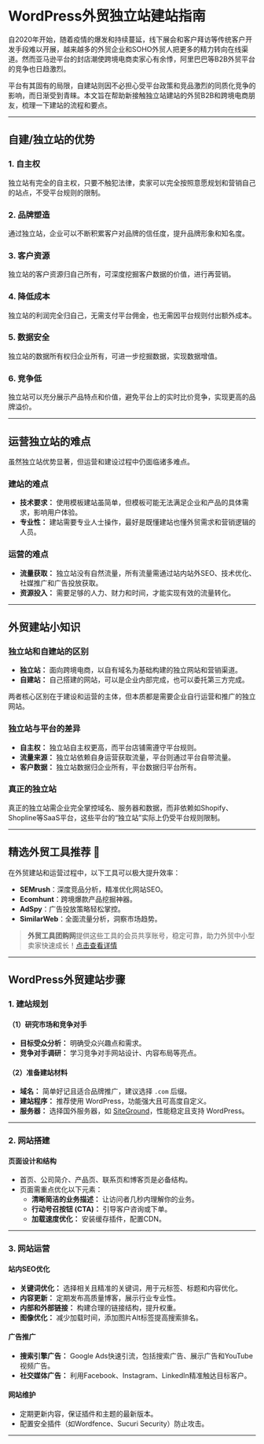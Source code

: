 # WordPress外贸独立站建站指南

自2020年开始，随着疫情的爆发和持续蔓延，线下展会和客户拜访等传统客户开发手段难以开展，越来越多的外贸企业和SOHO外贸人把更多的精力转向在线渠道。然而亚马逊平台的封店潮使跨境电商卖家心有余悸，阿里巴巴等B2B外贸平台的竞争也日趋激烈。

平台有其固有的局限，自建站则因不必担心受平台政策和竞品激烈的同质化竞争的影响，而日渐受到青睐。本文旨在帮助新接触独立站建站的外贸B2B和跨境电商朋友，梳理一下建站的流程和要点。

---

## 自建/独立站的优势

### 1. 自主权
独立站有完全的自主权，只要不触犯法律，卖家可以完全按照意愿规划和营销自己的站点，不受平台规则的限制。

### 2. 品牌塑造
通过独立站，企业可以不断积累客户对品牌的信任度，提升品牌形象和知名度。

### 3. 客户资源
独立站的客户资源归自己所有，可深度挖掘客户数据的价值，进行再营销。

### 4. 降低成本
独立站的利润完全归自己，无需支付平台佣金，也无需因平台规则付出额外成本。

### 5. 数据安全
独立站的数据所有权归企业所有，可进一步挖掘数据，实现数据增值。

### 6. 竞争低
独立站可以充分展示产品特点和价值，避免平台上的实时比价竞争，实现更高的品牌溢价。

---

## 运营独立站的难点

虽然独立站优势显著，但运营和建设过程中仍面临诸多难点。

### 建站的难点
- **技术要求：** 使用模板建站虽简单，但模板可能无法满足企业和产品的具体需求，影响用户体验。
- **专业性：** 建站需要专业人士操作，最好是既懂建站也懂外贸需求和营销逻辑的人员。

### 运营的难点
- **流量获取：** 独立站没有自然流量，所有流量需通过站内站外SEO、技术优化、社媒推广和广告投放获取。
- **资源投入：** 需要足够的人力、财力和时间，才能实现有效的流量转化。

---

## 外贸建站小知识

### 独立站和自建站的区别
- **独立站：** 面向跨境电商，以自有域名为基础构建的独立网站和营销渠道。
- **自建站：** 自己搭建的网站，可以是企业内部完成，也可以委托第三方完成。

两者核心区别在于建设和运营的主体，但本质都是需要企业自行运营和推广的独立网站。

### 独立站与平台的差异
- **自主权：** 独立站自主权更高，而平台店铺需遵守平台规则。
- **流量来源：** 独立站依赖自身运营获取流量，平台则通过平台自带流量。
- **客户数据：** 独立站数据归企业所有，平台数据归平台所有。

### 真正的独立站
真正的独立站需企业完全掌控域名、服务器和数据，而非依赖如Shopify、Shopline等SaaS平台，这些平台的“独立站”实际上仍受平台规则限制。

---

## **精选外贸工具推荐** 🚀

在外贸建站和运营过程中，以下工具可以极大提升效率：

- **SEMrush**：深度竞品分析，精准优化网站SEO。
- **Ecomhunt**：跨境爆款产品挖掘神器。
- **AdSpy**：广告投放策略轻松掌控。
- **SimilarWeb**：全面流量分析，洞察市场趋势。

> **外贸工具团购网**提供这些工具的会员共享账号，稳定可靠，助力外贸中小型卖家快速成长！[点击查看详情](https://bit.ly/waimao518)

---

## WordPress外贸建站步骤

### 1. 建站规划

#### （1）研究市场和竞争对手
- **目标受众分析：** 明确受众兴趣点和需求。
- **竞争对手调研：** 学习竞争对手网站设计、内容布局等亮点。

#### （2）准备建站材料
- **域名：** 简单好记且适合品牌推广，建议选择 `.com` 后缀。
- **建站程序：** 推荐使用 WordPress，功能强大且可高度自定义。
- **服务器：** 选择国外服务器，如 [SiteGround](https://siteground.com/web-hosting.htm?afimagecode=09d8f9dfbff6465018e9935ca0c56b64)，性能稳定且支持 WordPress。

---

### 2. 网站搭建

#### 页面设计和结构
- 首页、公司简介、产品页、联系页和博客页是必备结构。
- 页面需重点优化以下元素：
  - **清晰简洁的业务描述：** 让访问者几秒内理解你的业务。
  - **行动号召按钮 (CTA)：** 引导客户咨询或下单。
  - **加载速度优化：** 安装缓存插件，配置CDN。

---

### 3. 网站运营

#### 站内SEO优化
- **关键词优化：** 选择相关且精准的关键词，用于元标签、标题和内容优化。
- **内容更新：** 定期发布高质量博客，展示行业专业性。
- **内部和外部链接：** 构建合理的链接结构，提升权重。
- **图像优化：** 减少加载时间，添加图片Alt标签提高搜索排名。

#### 广告推广
- **搜索引擎广告：** Google Ads快速引流，包括搜索广告、展示广告和YouTube视频广告。
- **社交媒体广告：** 利用Facebook、Instagram、LinkedIn精准触达目标客户。

#### 网站维护
- 定期更新内容，保证插件和主题的最新版本。
- 配置安全插件（如Wordfence、Sucuri Security）防止攻击。

---


